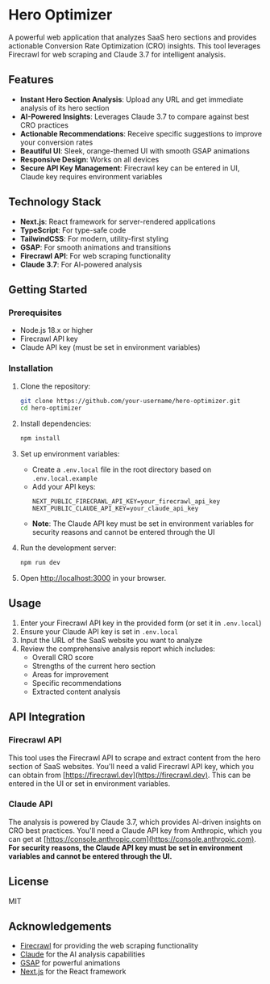 # Hero Optimizer

A powerful web application that analyzes SaaS hero sections and provides actionable Conversion Rate Optimization (CRO) insights. This tool leverages Firecrawl for web scraping and Claude 3.7 for intelligent analysis.

## Features

- **Instant Hero Section Analysis**: Upload any URL and get immediate analysis of its hero section
- **AI-Powered Insights**: Leverages Claude 3.7 to compare against best CRO practices
- **Actionable Recommendations**: Receive specific suggestions to improve your conversion rates
- **Beautiful UI**: Sleek, orange-themed UI with smooth GSAP animations
- **Responsive Design**: Works on all devices
- **Secure API Key Management**: Firecrawl key can be entered in UI, Claude key requires environment variables

## Technology Stack

- **Next.js**: React framework for server-rendered applications
- **TypeScript**: For type-safe code
- **TailwindCSS**: For modern, utility-first styling
- **GSAP**: For smooth animations and transitions
- **Firecrawl API**: For web scraping functionality
- **Claude 3.7**: For AI-powered analysis

## Getting Started

### Prerequisites

- Node.js 18.x or higher
- Firecrawl API key
- Claude API key (must be set in environment variables)

### Installation

1. Clone the repository:

   ```bash
   git clone https://github.com/your-username/hero-optimizer.git
   cd hero-optimizer
   ```

2. Install dependencies:

   ```bash
   npm install
   ```

3. Set up environment variables:

   - Create a `.env.local` file in the root directory based on `.env.local.example`
   - Add your API keys:
     ```
     NEXT_PUBLIC_FIRECRAWL_API_KEY=your_firecrawl_api_key
     NEXT_PUBLIC_CLAUDE_API_KEY=your_claude_api_key
     ```
   - **Note**: The Claude API key must be set in environment variables for security reasons and cannot be entered through the UI

4. Run the development server:

   ```bash
   npm run dev
   ```

5. Open [http://localhost:3000](http://localhost:3000) in your browser.

## Usage

1. Enter your Firecrawl API key in the provided form (or set it in `.env.local`)
2. Ensure your Claude API key is set in `.env.local`
3. Input the URL of the SaaS website you want to analyze
4. Review the comprehensive analysis report which includes:
   - Overall CRO score
   - Strengths of the current hero section
   - Areas for improvement
   - Specific recommendations
   - Extracted content analysis

## API Integration

### Firecrawl API

This tool uses the Firecrawl API to scrape and extract content from the hero section of SaaS websites. You'll need a valid Firecrawl API key, which you can obtain from [https://firecrawl.dev](https://firecrawl.dev). This can be entered in the UI or set in environment variables.

### Claude API

The analysis is powered by Claude 3.7, which provides AI-driven insights on CRO best practices. You'll need a Claude API key from Anthropic, which you can get at [https://console.anthropic.com](https://console.anthropic.com). **For security reasons, the Claude API key must be set in environment variables and cannot be entered through the UI.**

## License

MIT

## Acknowledgements

- [Firecrawl](https://firecrawl.dev) for providing the web scraping functionality
- [Claude](https://claude.ai) for the AI analysis capabilities
- [GSAP](https://greensock.com/gsap/) for powerful animations
- [Next.js](https://nextjs.org/) for the React framework
